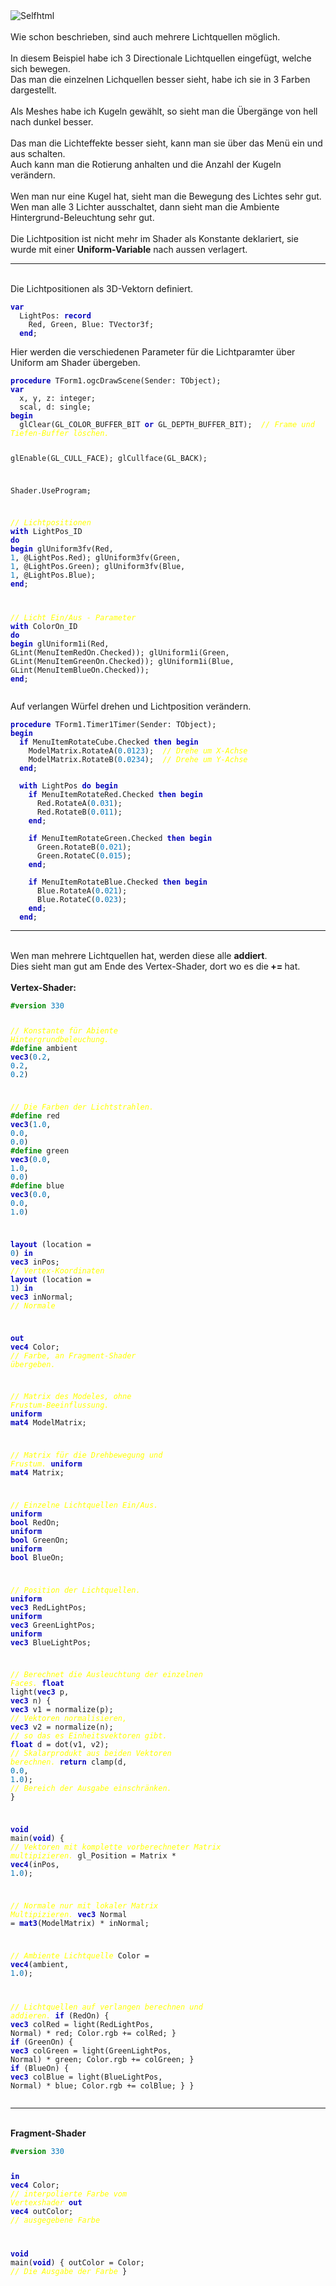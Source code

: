 <html>
<img src="image.png" alt="Selfhtml"><br><br>
Wie schon beschrieben, sind auch mehrere Lichtquellen möglich.<br>
<br>
In diesem Beispiel habe ich 3 Directionale Lichtquellen eingefügt, welche sich bewegen.<br>
Das man die einzelnen Lichquellen besser sieht, habe ich sie in 3 Farben dargestellt.<br>
<br>
Als Meshes habe ich Kugeln gewählt, so sieht man die Übergänge von hell nach dunkel besser.<br>
<br>
Das man die Lichteffekte besser sieht, kann man sie über das Menü ein und aus schalten.<br>
Auch kann man die Rotierung anhalten und die Anzahl der Kugeln verändern.<br>
<br>
Wen man nur eine Kugel hat, sieht man die Bewegung des Lichtes sehr gut.<br>
Wen man alle 3 Lichter ausschaltet, dann sieht man die Ambiente Hintergrund-Beleuchtung sehr gut.<br>
<br>
Die Lichtposition ist nicht mehr im Shader als Konstante deklariert, sie wurde mit einer <b>Uniform-Variable</b> nach aussen verlagert.<br>
<hr><br>
Die Lichtpositionen als 3D-Vektorn definiert.<br>
<pre><code><b><font color="0000BB">var</font></b>
  LightPos: <b><font color="0000BB">record</font></b>
    Red, Green, Blue: TVector3f;
  <b><font color="0000BB">end</font></b>;</code></pre>
Hier werden die verschiedenen Parameter für die Lichtparamter über Uniform am Shader übergeben.<br>
<pre><code><b><font color="0000BB">procedure</font></b> TForm1.ogcDrawScene(Sender: TObject);
<b><font color="0000BB">var</font></b>
  x, y, z: integer;
  scal, d: single;
<b><font color="0000BB">begin</font></b>
  glClear(GL_COLOR_BUFFER_BIT <b><font color="0000BB">or</font></b> GL_DEPTH_BUFFER_BIT);  <i><font color="#FFFF00">// Frame und Tiefen-Buffer löschen.</font></i>

  glEnable(GL_CULL_FACE);
  glCullface(GL_BACK);

  Shader.UseProgram;

  <i><font color="#FFFF00">// Lichtpositionen</font></i>
  <b><font color="0000BB">with</font></b> LightPos_ID <b><font color="0000BB">do</font></b> <b><font color="0000BB">begin</font></b>
    glUniform3fv(Red, <font color="#0077BB">1</font>, @LightPos.Red);
    glUniform3fv(Green, <font color="#0077BB">1</font>, @LightPos.Green);
    glUniform3fv(Blue, <font color="#0077BB">1</font>, @LightPos.Blue);
  <b><font color="0000BB">end</font></b>;

  <i><font color="#FFFF00">// Licht Ein/Aus - Parameter</font></i>
  <b><font color="0000BB">with</font></b> ColorOn_ID <b><font color="0000BB">do</font></b> <b><font color="0000BB">begin</font></b>
    glUniform1i(Red, GLint(MenuItemRedOn.Checked));
    glUniform1i(Green, GLint(MenuItemGreenOn.Checked));
    glUniform1i(Blue, GLint(MenuItemBlueOn.Checked));
  <b><font color="0000BB">end</font></b>;</code></pre>
Auf verlangen Würfel drehen und Lichtposition verändern.<br>
<pre><code><b><font color="0000BB">procedure</font></b> TForm1.Timer1Timer(Sender: TObject);
<b><font color="0000BB">begin</font></b>
  <b><font color="0000BB">if</font></b> MenuItemRotateCube.Checked <b><font color="0000BB">then</font></b> <b><font color="0000BB">begin</font></b>
    ModelMatrix.RotateA(<font color="#0077BB">0</font>.<font color="#0077BB">0123</font>);  <i><font color="#FFFF00">// Drehe um X-Achse</font></i>
    ModelMatrix.RotateB(<font color="#0077BB">0</font>.<font color="#0077BB">0234</font>);  <i><font color="#FFFF00">// Drehe um Y-Achse</font></i>
  <b><font color="0000BB">end</font></b>;

  <b><font color="0000BB">with</font></b> LightPos <b><font color="0000BB">do</font></b> <b><font color="0000BB">begin</font></b>
    <b><font color="0000BB">if</font></b> MenuItemRotateRed.Checked <b><font color="0000BB">then</font></b> <b><font color="0000BB">begin</font></b>
      Red.RotateA(<font color="#0077BB">0</font>.<font color="#0077BB">031</font>);
      Red.RotateB(<font color="#0077BB">0</font>.<font color="#0077BB">011</font>);
    <b><font color="0000BB">end</font></b>;

    <b><font color="0000BB">if</font></b> MenuItemRotateGreen.Checked <b><font color="0000BB">then</font></b> <b><font color="0000BB">begin</font></b>
      Green.RotateB(<font color="#0077BB">0</font>.<font color="#0077BB">021</font>);
      Green.RotateC(<font color="#0077BB">0</font>.<font color="#0077BB">015</font>);
    <b><font color="0000BB">end</font></b>;

    <b><font color="0000BB">if</font></b> MenuItemRotateBlue.Checked <b><font color="0000BB">then</font></b> <b><font color="0000BB">begin</font></b>
      Blue.RotateA(<font color="#0077BB">0</font>.<font color="#0077BB">021</font>);
      Blue.RotateC(<font color="#0077BB">0</font>.<font color="#0077BB">023</font>);
    <b><font color="0000BB">end</font></b>;
  <b><font color="0000BB">end</font></b>;</code></pre>
<hr><br>
Wen man mehrere Lichtquellen hat, werden diese alle <b>addiert</b>.<br>
Dies sieht man gut am Ende des Vertex-Shader, dort wo es die<b> += </b>hat.<br>
<br>
<b>Vertex-Shader:</b><br>
<pre><code><b><font color="#008800">#version</font></b> <font color="#0077BB">330</font>

<i><font color="#FFFF00">// Konstante für Abiente Hintergrundbeleuchung.</font></i>
<b><font color="#008800">#define</font></b> ambient <b><font color="0000BB">vec3</font></b>(<font color="#0077BB">0</font>.<font color="#0077BB">2</font>, <font color="#0077BB">0</font>.<font color="#0077BB">2</font>, <font color="#0077BB">0</font>.<font color="#0077BB">2</font>)

<i><font color="#FFFF00">// Die Farben der Lichtstrahlen.</font></i>
<b><font color="#008800">#define</font></b> red     <b><font color="0000BB">vec3</font></b>(<font color="#0077BB">1</font>.<font color="#0077BB">0</font>, <font color="#0077BB">0</font>.<font color="#0077BB">0</font>, <font color="#0077BB">0</font>.<font color="#0077BB">0</font>)
<b><font color="#008800">#define</font></b> green   <b><font color="0000BB">vec3</font></b>(<font color="#0077BB">0</font>.<font color="#0077BB">0</font>, <font color="#0077BB">1</font>.<font color="#0077BB">0</font>, <font color="#0077BB">0</font>.<font color="#0077BB">0</font>)
<b><font color="#008800">#define</font></b> blue    <b><font color="0000BB">vec3</font></b>(<font color="#0077BB">0</font>.<font color="#0077BB">0</font>, <font color="#0077BB">0</font>.<font color="#0077BB">0</font>, <font color="#0077BB">1</font>.<font color="#0077BB">0</font>)

<b><font color="0000BB">layout</font></b> (location = <font color="#0077BB">0</font>) <b><font color="0000BB">in</font></b> <b><font color="0000BB">vec3</font></b> inPos;    <i><font color="#FFFF00">// Vertex-Koordinaten</font></i>
<b><font color="0000BB">layout</font></b> (location = <font color="#0077BB">1</font>) <b><font color="0000BB">in</font></b> <b><font color="0000BB">vec3</font></b> inNormal; <i><font color="#FFFF00">// Normale</font></i>

<b><font color="0000BB">out</font></b> <b><font color="0000BB">vec4</font></b> Color;                         <i><font color="#FFFF00">// Farbe, an Fragment-Shader übergeben.</font></i>

<i><font color="#FFFF00">// Matrix des Modeles, ohne Frustum-Beeinflussung.</font></i>
<b><font color="0000BB">uniform</font></b> <b><font color="0000BB">mat4</font></b> ModelMatrix;

<i><font color="#FFFF00">// Matrix für die Drehbewegung und Frustum.</font></i>
<b><font color="0000BB">uniform</font></b> <b><font color="0000BB">mat4</font></b> Matrix;

<i><font color="#FFFF00">// Einzelne Lichtquellen Ein/Aus.</font></i>
<b><font color="0000BB">uniform</font></b> <b><font color="0000BB">bool</font></b> RedOn;
<b><font color="0000BB">uniform</font></b> <b><font color="0000BB">bool</font></b> GreenOn;
<b><font color="0000BB">uniform</font></b> <b><font color="0000BB">bool</font></b> BlueOn;

<i><font color="#FFFF00">// Position der Lichtquellen.</font></i>
<b><font color="0000BB">uniform</font></b> <b><font color="0000BB">vec3</font></b> RedLightPos;
<b><font color="0000BB">uniform</font></b> <b><font color="0000BB">vec3</font></b> GreenLightPos;
<b><font color="0000BB">uniform</font></b> <b><font color="0000BB">vec3</font></b> BlueLightPos;

<i><font color="#FFFF00">// Berechnet die Ausleuchtung der einzelnen Faces.</font></i>
<b><font color="0000BB">float</font></b> light(<b><font color="0000BB">vec3</font></b> p, <b><font color="0000BB">vec3</font></b> n) {
  <b><font color="0000BB">vec3</font></b> v1 = normalize(p);     <i><font color="#FFFF00">// Vektoren normalisieren,</font></i>
  <b><font color="0000BB">vec3</font></b> v2 = normalize(n);     <i><font color="#FFFF00">// so das es Einheitsvektoren gibt.</font></i>
  <b><font color="0000BB">float</font></b> d = dot(v1, v2);      <i><font color="#FFFF00">// Skalarprodukt aus beiden Vektoren berechnen.</font></i>
  <b><font color="0000BB">return</font></b> clamp(d, <font color="#0077BB">0</font>.<font color="#0077BB">0</font>, <font color="#0077BB">1</font>.<font color="#0077BB">0</font>);  <i><font color="#FFFF00">// Bereich der Ausgabe einschränken.</font></i>
}

<b><font color="0000BB">void</font></b> main(<b><font color="0000BB">void</font></b>) {
  <i><font color="#FFFF00">// Vektoren mit komplette vorberechneter Matrix multipizieren.</font></i>
  gl_Position = Matrix * <b><font color="0000BB">vec4</font></b>(inPos, <font color="#0077BB">1</font>.<font color="#0077BB">0</font>);

  <i><font color="#FFFF00">// Normale nur mit lokaler Matrix Multipizieren.</font></i>
  <b><font color="0000BB">vec3</font></b> Normal = <b><font color="0000BB">mat3</font></b>(ModelMatrix) * inNormal;

  <i><font color="#FFFF00">// Ambiente Lichtquelle</font></i>
  Color = <b><font color="0000BB">vec4</font></b>(ambient, <font color="#0077BB">1</font>.<font color="#0077BB">0</font>);

  <i><font color="#FFFF00">// Lichtquellen auf verlangen berechnen und addieren.</font></i>
  <b><font color="0000BB">if</font></b> (RedOn) {
    <b><font color="0000BB">vec3</font></b> colRed = light(RedLightPos, Normal) * red;
    Color.rgb += colRed;
  }
  <b><font color="0000BB">if</font></b> (GreenOn) {
    <b><font color="0000BB">vec3</font></b> colGreen = light(GreenLightPos, Normal) * green;
    Color.rgb += colGreen;
  }
  <b><font color="0000BB">if</font></b> (BlueOn) {
    <b><font color="0000BB">vec3</font></b> colBlue = light(BlueLightPos, Normal) * blue;
    Color.rgb += colBlue;
  }
}
</code></pre>
<hr><br>
<b>Fragment-Shader</b><br>
<pre><code><b><font color="#008800">#version</font></b> <font color="#0077BB">330</font>

<b><font color="0000BB">in</font></b>  <b><font color="0000BB">vec4</font></b> Color;     <i><font color="#FFFF00">// interpolierte Farbe vom Vertexshader</font></i>
<b><font color="0000BB">out</font></b> <b><font color="0000BB">vec4</font></b> outColor;  <i><font color="#FFFF00">// ausgegebene Farbe</font></i>

<b><font color="0000BB">void</font></b> main(<b><font color="0000BB">void</font></b>) {
  outColor = Color; <i><font color="#FFFF00">// Die Ausgabe der Farbe</font></i>
}
</code></pre>

</html>
